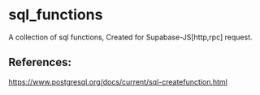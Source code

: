 # sql_functions
A collection of sql functions, Created for Supabase-JS[http,rpc] request. 

## References:
https://www.postgresql.org/docs/current/sql-createfunction.html

